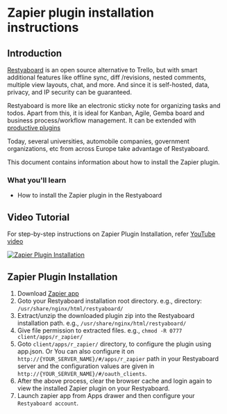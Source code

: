 # Zapier plugin installation instructions

## Introduction

[Restyaboard](https://restya.com/board) is an open source alternative to Trello, but with smart additional features like offline sync, diff /revisions, nested comments, multiple view layouts, chat, and more. And since it is self-hosted, data, privacy, and IP security can be guaranteed.

Restyaboard is more like an electronic sticky note for organizing tasks and todos. Apart from this, it is ideal for Kanban, Agile, Gemba board and business process/workflow management. It can be extended with [productive plugins](https://restya.com/board/apps "productive plugins")

Today, several universities, automobile companies, government organizations, etc from across Europe take advantage of Restyaboard.

This document contains information about how to install the Zapier plugin.

### What you'll learn

*   How to install the Zapier plugin in the Restyaboard

## Video Tutorial

For step-by-step instructions on Zapier Plugin Installation, refer [YouTube video](https://youtu.be/sMHzwfnlN6g "Watch video on Zapier Plugin Installation")

[![Zapier Plugin Installation](zapier_installation.png "Zapier Plugin Installation")](https://youtu.be/sMHzwfnlN6g "Watch video on Zapier Plugin Installation")

## Zapier Plugin Installation

1.  Download [Zapier app](https://restya.com/board/apps/r_zapier "Zapier app")
2.  Goto your Restyaboard installation root directory. e.g., directory: `/usr/share/nginx/html/restyaboard/`
3.  Extract/unzip the downloaded plugin zip into the Restyaboard installation path. e.g., `/usr/share/nginx/html/restyaboard/`
4.  Give file permission to extracted files. e.g., `chmod -R 0777 client/apps/r_zapier/`
5.  Goto `client/apps/r_zapier/` directory, to configure the plugin using app.json. Or You can also configure it on `http://{YOUR_SERVER_NAME}/#/apps/r_zapier` path in your Restyaboard server and the configuration values are given in `http://{YOUR_SERVER_NAME}/#/oauth_clients`.
6.  After the above process, clear the browser cache and login again to view the installed Zapier plugin on your Restyaboard.
7.  Launch zapier app from Apps drawer and then configure your `Restyaboard account`.